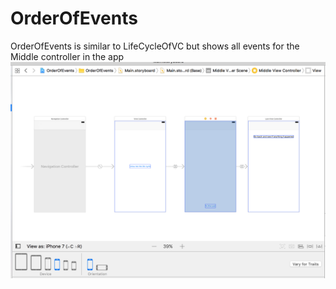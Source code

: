 # OrderOfEvents
OrderOfEvents is similar to LifeCycleOfVC but shows all events for the Middle controller in the app
![App Storyboard](https://github.com/oobii/OrderOfEvents/blob/master/OrderOfEvents.png)
